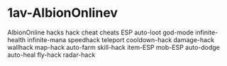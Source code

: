 # 1av-AlbionOnlinev
AlbionOnline hacks hack cheat cheats ESP auto-loot god-mode infinite-health infinite-mana speedhack teleport cooldown-hack damage-hack wallhack map-hack auto-farm skill-hack item-ESP mob-ESP auto-dodge auto-heal fly-hack radar-hack
